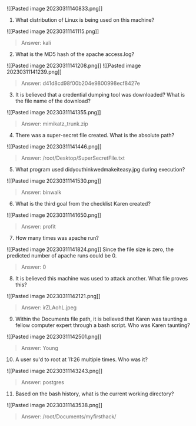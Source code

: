 ![[Pasted image 20230311140833.png]]

1. What distribution of Linux is being used on this machine?

![[Pasted image 20230311141115.png]]

>Answer: kali

2. What is the MD5 hash of the apache access.log?

![[Pasted image 20230311141208.png]]
![[Pasted image 20230311141239.png]]

>Answer: d41d8cd98f00b204e9800998ecf8427e

3. It is believed that a credential dumping tool was downloaded? What is the file name of the download?

![[Pasted image 20230311141355.png]]

>Answer: mimikatz_trunk.zip

4. There was a super-secret file created. What is the absolute path?

![[Pasted image 20230311141446.png]]

>Answer: /root/Desktop/SuperSecretFile.txt

5. What program used didyouthinkwedmakeiteasy.jpg during execution?

![[Pasted image 20230311141530.png]]

>Answer: binwalk

6. What is the third goal from the checklist Karen created?

![[Pasted image 20230311141650.png]]

>Answer: profit

7. How many times was apache run?

![[Pasted image 20230311141824.png]]
Since the file size is zero, the predicted number of apache runs could be 0.

>Answer: 0

8. It is believed this machine was used to attack another. What file proves this?

![[Pasted image 20230311142121.png]]

>Answer: irZLAohL.jpeg

9. Within the Documents file path, it is believed that Karen was taunting a fellow computer expert through a bash script. Who was Karen taunting?

![[Pasted image 20230311142501.png]]

>Answer: Young

10. A user su'd to root at 11:26 multiple times. Who was it?

![[Pasted image 20230311143243.png]]

>Answer: postgres

11. Based on the bash history, what is the current working directory?

![[Pasted image 20230311143538.png]]

>Answer: /root/Documents/myfirsthack/